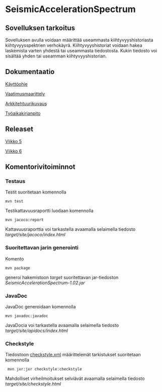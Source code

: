 # SeismicAccelerationSpectrum

## Sovelluksen tarkoitus

Sovelluksen avulla voidaan määrittää useammasta kiihtyvyyshistoriasta kiihtyvyysspektrien verhokäyrä. Kiihtyvyyshistoriat voidaan hakea laskemista varten yhdestä tai useammasta tiedostosta. Kukin tiedosto voi sisältää yhden tai useamman kiihtyvyyshistorian.

## Dokumentaatio

[Käyttöohje](https://github.com/Robustic/ot-harjoitustyo/tree/master/dokumentointi/kayttoohje.md)

[Vaatimusmaarittely](https://github.com/Robustic/ot-harjoitustyo/tree/master/dokumentointi/vaatimusmaarittely.md)

[Arkkitehtuurikuvaus](https://github.com/Robustic/ot-harjoitustyo/tree/master/dokumentointi/arkkitehtuuri.md)

[Työaikakirjanpito](https://github.com/Robustic/ot-harjoitustyo/tree/master/dokumentointi/tuntikirjanpito.md)

## Releaset

[Viikko 5](https://github.com/Robustic/ot-harjoitustyo/releases/tag/viikko5)

[Viikko 6](https://github.com/Robustic/ot-harjoitustyo/releases/tag/viikko6)


## Komentorivitoiminnot

### Testaus

Testit suoritetaan komennolla

```
mvn test
```

Testikattavuusraportti luodaan komennolla

```
mvn jacoco:report
```

Kattavuusraporttia voi tarkastella avaamalla selaimella tiedosto _target/site/jacoco/index.html_

### Suoritettavan jarin generointi

Komento

```
mvn package
```

generoi hakemistoon _target_ suoritettavan jar-tiedoston _SeismicAccelerationSpectrum-1.02.jar_

### JavaDoc

JavaDoc generoidaan komennolla

```
mvn javadoc:javadoc
```

JavaDocia voi tarkastella avaamalla selaimella tiedosto _target/site/apidocs/index.html_

### Checkstyle

Tiedostoon [checkstyle.xml](https://github.com/Robustic/ot-harjoitustyo/tree/master/SeismicAccelerationSpectrum/checkstyle.xml) määrittelemät tarkistukset suoritetaan komennolla

```
 mvn jxr:jxr checkstyle:checkstyle
```

Mahdolliset virheilmoitukset selviävät avaamalla selaimella tiedosto _target/site/checkstyle.html_




